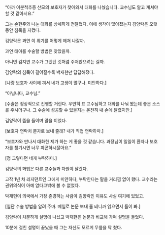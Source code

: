 “아까 이분척추증 산모의 보호자가 찾아와서 대화를 나눴습니다. 교수님도 알고 계셔야 할 것 같아서요.”

그는 손현주와 나눈 대화를 상세하게 전달했다. 이에 생각이 많아졌는지 김양락은 오랫동안 침묵을 지켰다.

김양락은 과연 이 위기를 어떻게 헤쳐 나갈까.

과연 태아를 수술할 방법은 찾았을까.

아니면 김지연 교수가 그랬던 것처럼 주저앉으려는 걸까.

김양락의 침묵이 길어질수록 박재현만 답답해졌다.

[나랑 보호자 사이에 껴서 네가 고생이 많구나. 미안하다.]

“아닙니다, 교수님.”

[수술은 정상적으로 진행할 거란다. 우연히 표 교수님하고 대화를 나눠 봤는데 좋은 소스를 주시더구나. 그 수술에 성공할 수 있을지는 온전히 내 손에 달렸지만.]

김양락이 뜸을 들이며 말을 이었다.

[보호자 연락처 문자로 보내 줄래? 내가 직접 연락하마.]

“보호자와 만나서 대화한 제가 하는 게 좋을 것 같습니다. 과장님이 일일이 환자나 보호자를 챙기시면 너무 피곤하시잖아요.”

[정 그렇다면 네게 부탁하마.]

김양락의 화법은 다른 교수들과 차원이 달랐다.

고작 1년 차 레지던트인 그에게 미안하다, 부탁한다는 말을 거리낌 없이 했다. 교수라는 권위의식이 아예 없다고밖에 볼 수 없었다.

박재현이 의국에서 가장 존경하는 사람이 김양락인 이유도 사실 여기에 있었고.

[일단 수술 방법을 알려 주마. 메일로 논문 보내 줄 테니까 읽으면서 들어 봐.]

김양락이 차분하게 설명에 나섰고 박재현은 논문과 비교해 가며 설명을 들었다.

10분에 걸친 설명이 끝났을 때 그는 자신도 모르게 무릎을 탁 쳤다.